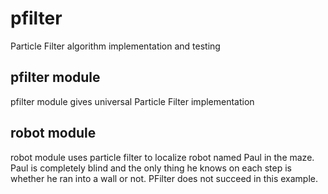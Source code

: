 pfilter
=======

Particle Filter algorithm implementation and testing

pfilter module
--------------
pfilter module gives universal Particle Filter implementation


robot module
--------------
robot module uses particle filter to localize robot named Paul 
in the maze. Paul is completely blind and the only thing he knows 
on each step is whether he ran into a wall or not. 
PFilter does not succeed in this example.
